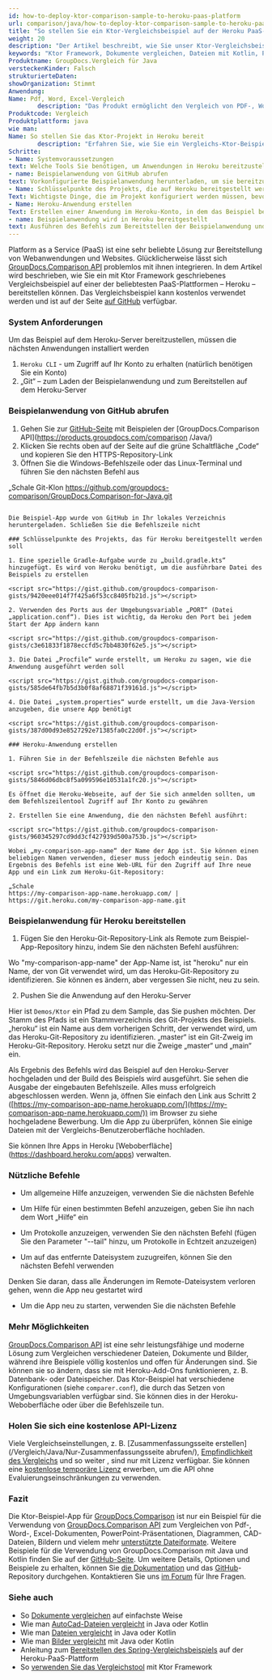 ```yaml
---
id: how-to-deploy-ktor-comparison-sample-to-heroku-paas-platform
url: comparison/java/how-to-deploy-ktor-comparison-sample-to-heroku-paas-platform
title: "So stellen Sie ein Ktor-Vergleichsbeispiel auf der Heroku PaaS-Plattform bereit"
weight: 20
description: "Der Artikel beschreibt, wie Sie unser Ktor-Vergleichsbeispiel auf der Heroku PaaS-Plattform bereitstellen können"
keywords: "Ktor Framework, Dokumente vergleichen, Dateien mit Kotlin, Paas, Heroku vergleichen"
Produktname: GroupDocs.Vergleich für Java
versteckenKinder: Falsch
strukturierteDaten:
showOrganization: Stimmt
Anwendung:
Name: Pdf, Word, Excel-Vergleich
        description: "Das Produkt ermöglicht den Vergleich von PDF-, Word-, Excel-, PowerPoint-, Code-, Bild-, AutoCad- und vielen weiteren Dokumenten"
Produktcode: Vergleich
Produktplattform: java
wie man:
Name: So stellen Sie das Ktor-Projekt in Heroku bereit
        description: "Erfahren Sie, wie Sie ein Vergleichs-Ktor-Beispielprojekt für Heroku bereitstellen"
Schritte:
- Name: Systemvoraussetzungen
text: Welche Tools Sie benötigen, um Anwendungen in Heroku bereitzustellen
- name: Beispielanwendung von GitHub abrufen
text: Vorkonfigurierte Beispielanwendung herunterladen, um sie bereitzustellen
- Name: Schlüsselpunkte des Projekts, die auf Heroku bereitgestellt werden sollen
Text: Wichtigste Dinge, die im Projekt konfiguriert werden müssen, bevor mit der Bereitstellung begonnen wird
- Name: Heroku-Anwendung erstellen
Text: Erstellen einer Anwendung im Heroku-Konto, in dem das Beispiel bereitgestellt wird
- name: Beispielanwendung wird in Heroku bereitgestellt
text: Ausführen des Befehls zum Bereitstellen der Beispielanwendung und Überprüfen, ob alles funktioniert
---
```

Platform as a Service (PaaS) ist eine sehr beliebte Lösung zur Bereitstellung von Webanwendungen und Websites. Glücklicherweise lässt sich [GroupDocs.Comparison API](https://products.groupdocs.com/comparison/java) problemlos mit ihnen integrieren. In dem Artikel wird beschrieben, wie Sie ein mit Ktor Framework geschriebenes Vergleichsbeispiel auf einer der beliebtesten PaaS-Plattformen – Heroku – bereitstellen können. Das Vergleichsbeispiel kann kostenlos verwendet werden und ist auf der Seite [auf GitHub](https://github.com/groupdocs-comparison/GroupDocs.Comparison-for-Java/tree/68c3f01/Demos/Ktor) verfügbar.

### System Anforderungen

Um das Beispiel auf dem Heroku-Server bereitzustellen, müssen die nächsten Anwendungen installiert werden

1. `Heroku CLI` - um Zugriff auf Ihr Konto zu erhalten (natürlich benötigen Sie ein Konto)
2. „Git“ – zum Laden der Beispielanwendung und zum Bereitstellen auf dem Heroku-Server

### Beispielanwendung von GitHub abrufen

1. Gehen Sie zur [GitHub-Seite](https://github.com/groupdocs-comparison/GroupDocs.Comparison-for-Java) mit Beispielen der [GroupDocs.Comparison API](https://products.groupdocs.com/comparison /Java/)
2. Klicken Sie rechts oben auf der Seite auf die grüne Schaltfläche „Code“ und kopieren Sie den HTTPS-Repository-Link
3. Öffnen Sie die Windows-Befehlszeile oder das Linux-Terminal und führen Sie den nächsten Befehl aus

„Schale
Git-Klon https://github.com/groupdocs-comparison/GroupDocs.Comparison-for-Java.git
```

Die Beispiel-App wurde von GitHub in Ihr lokales Verzeichnis heruntergeladen. Schließen Sie die Befehlszeile nicht

### Schlüsselpunkte des Projekts, das für Heroku bereitgestellt werden soll

1. Eine spezielle Gradle-Aufgabe wurde zu „build.gradle.kts“ hinzugefügt. Es wird von Heroku benötigt, um die ausführbare Datei des Beispiels zu erstellen

<script src="https://gist.github.com/groupdocs-comparison-gists/9420eee014f7f425a6f53cc8405fb21d.js"></script>

2. Verwenden des Ports aus der Umgebungsvariable „PORT“ (Datei „application.conf“). Dies ist wichtig, da Heroku den Port bei jedem Start der App ändern kann

<script src="https://gist.github.com/groupdocs-comparison-gists/c3e61833f1878eccfd5c7bb4830f62e5.js"></script>

3. Die Datei „Procfile“ wurde erstellt, um Heroku zu sagen, wie die Anwendung ausgeführt werden soll

<script src="https://gist.github.com/groupdocs-comparison-gists/585de64fb7b5d3b0f8af68871f39161d.js"></script>

4. Die Datei „system.properties“ wurde erstellt, um die Java-Version anzugeben, die unsere App benötigt

<script src="https://gist.github.com/groupdocs-comparison-gists/387d00d93e8527292e71385fa0c22d0f.js"></script>

### Heroku-Anwendung erstellen

1. Führen Sie in der Befehlszeile die nächsten Befehle aus

<script src="https://gist.github.com/groupdocs-comparison-gists/5846d06dbc8f5a099596e10531a1fc20.js"></script>

Es öffnet die Heroku-Webseite, auf der Sie sich anmelden sollten, um dem Befehlszeilentool Zugriff auf Ihr Konto zu gewähren

2. Erstellen Sie eine Anwendung, die den nächsten Befehl ausführt:

<script src="https://gist.github.com/groupdocs-comparison-gists/960345297cd9dd3cf427939d500a753b.js"></script>

Wobei „my-comparison-app-name“ der Name der App ist. Sie können einen beliebigen Namen verwenden, dieser muss jedoch eindeutig sein. Das Ergebnis des Befehls ist eine Web-URL für den Zugriff auf Ihre neue App und ein Link zum Heroku-Git-Repository:

„Schale
https://my-comparison-app-name.herokuapp.com/ | https://git.heroku.com/my-comparison-app-name.git
```

### Beispielanwendung für Heroku bereitstellen

1. Fügen Sie den Heroku-Git-Repository-Link als Remote zum Beispiel-App-Repository hinzu, indem Sie den nächsten Befehl ausführen:

<script src="https://gist.github.com/groupdocs-comparison-gists/bc2086fe645337ae3e27fa9778766208.js"></script>
    



Wo "my-comparison-app-name" der App-Name ist, ist "heroku" nur ein Name, der von Git verwendet wird, um das Heroku-Git-Repository zu identifizieren. Sie können es ändern, aber vergessen Sie nicht, neu zu sein.

2. Pushen Sie die Anwendung auf den Heroku-Server

<script src="https://gist.github.com/groupdocs-comparison-gists/11a09f4de71024831f9f931bd8e9621f.js"></script>
    



Hier ist `Demos/Ktor` ein Pfad zu dem Sample, das Sie pushen möchten. Der Stamm des Pfads ist ein Stammverzeichnis des Git-Projekts des Beispiels. „heroku“ ist ein Name aus dem vorherigen Schritt, der verwendet wird, um das Heroku-Git-Repository zu identifizieren. „master“ ist ein Git-Zweig im Heroku-Git-Repository. Heroku setzt nur die Zweige „master“ und „main“ ein.
    



Als Ergebnis des Befehls wird das Beispiel auf den Heroku-Server hochgeladen und der Build des Beispiels wird ausgeführt. Sie sehen die Ausgabe der eingebauten Befehlszeile. Alles muss erfolgreich abgeschlossen werden. Wenn ja, öffnen Sie einfach den Link aus Schritt 2 ([https://my-comparison-app-name.herokuapp.com/](https://my-comparison-app-name.herokuapp.com/)) im Browser zu siehe hochgeladene Bewerbung. Um die App zu überprüfen, können Sie einige Dateien mit der Vergleichs-Benutzeroberfläche hochladen.

Sie können Ihre Apps in Heroku [Weboberfläche] (https://dashboard.heroku.com/apps) verwalten.

### Nützliche Befehle

* Um allgemeine Hilfe anzuzeigen, verwenden Sie die nächsten Befehle

<script src="https://gist.github.com/groupdocs-comparison-gists/2227f67f2799830aafa784cb787a9c3e.js"></script>

* Um Hilfe für einen bestimmten Befehl anzuzeigen, geben Sie ihn nach dem Wort „Hilfe“ ein

<script src="https://gist.github.com/groupdocs-comparison-gists/2feb7810177c6918d9651e2a898ce3a7.js"></script>

* Um Protokolle anzuzeigen, verwenden Sie den nächsten Befehl (fügen Sie den Parameter "--tail" hinzu, um Protokolle in Echtzeit anzuzeigen)

<script src="https://gist.github.com/groupdocs-comparison-gists/8214014faef1b27e8e2279405b43093e.js"></script>

* Um auf das entfernte Dateisystem zuzugreifen, können Sie den nächsten Befehl verwenden

<script src="https://gist.github.com/groupdocs-comparison-gists/5c46e7a117ec410deabd4e5d7a4abb60.js"></script>

Denken Sie daran, dass alle Änderungen im Remote-Dateisystem verloren gehen, wenn die App neu gestartet wird

* Um die App neu zu starten, verwenden Sie die nächsten Befehle

<script src="https://gist.github.com/groupdocs-comparison-gists/fecb1c7111e46cc1d3c4cd8d912becd3.js"></script>

### Mehr Möglichkeiten

[GroupDocs.Comparison API](https://products.groupdocs.com/comparison/java/) ist eine sehr leistungsfähige und moderne Lösung zum Vergleichen verschiedener Dateien, Dokumente und Bilder, während ihre Beispiele völlig kostenlos und offen für Änderungen sind. Sie können sie so ändern, dass sie mit Heroku-Add-Ons funktionieren, z. B. Datenbank- oder Dateispeicher. Das Ktor-Beispiel hat verschiedene Konfigurationen (siehe `comparer.conf`), die durch das Setzen von Umgebungsvariablen verfügbar sind. Sie können dies in der Heroku-Weboberfläche oder über die Befehlszeile tun.

### Holen Sie sich eine kostenlose API-Lizenz

Viele Vergleichseinstellungen, z. B. [Zusammenfassungsseite erstellen](/Vergleich/Java/Nur-Zusammenfassungsseite abrufen/), [Empfindlichkeit des Vergleichs](/Vergleich/Java/Einstellung-Vergleichsempfindlichkeit/) und so weiter , sind nur mit Lizenz verfügbar. Sie können eine [kostenlose temporäre Lizenz](https://purchase.groupdocs.com/temporary-license) erwerben, um die API ohne Evaluierungseinschränkungen zu verwenden.

### Fazit

Die Ktor-Beispiel-App für [GroupDocs.Comparison](https://products.groupdocs.com/comparison/java/) ist nur ein Beispiel für die Verwendung von [GroupDocs.Comparison API](https://products.groupdocs.com/comparison/ ) zum Vergleichen von Pdf-, Word-, Excel-Dokumenten, PowerPoint-Präsentationen, Diagrammen, CAD-Dateien, Bildern und vielem mehr [unterstützte Dateiformate](/comparison/java/supported-document-formats/). Weitere Beispiele für die Verwendung von GroupDocs.Comparison mit Java und Kotlin finden Sie auf der [GitHub-Seite](https://github.com/groupdocs-comparison/GroupDocs.Comparison-for-Java). Um weitere Details, Optionen und Beispiele zu erhalten, können Sie [die Dokumentation](/comparison/java/getting-started/) und das [GitHub](https://github.com/groupdocs-comparison)-Repository durchgehen. Kontaktieren Sie uns [im Forum](https://forum.groupdocs.com/) für Ihre Fragen.

### Siehe auch

* So [Dokumente vergleichen](/comparison/java/how-to-compare-documents-in-the-easiest-way) auf einfachste Weise
* Wie man [AutoCad-Dateien vergleicht](/comparison/java/how-to-compare-autocad-drawings) in Java oder Kotlin
* Wie man [Dateien vergleicht](/comparison/java/how-to-compare-files-in-java-or-kotlin) in Java oder Kotlin
* Wie man [Bilder vergleicht](/comparison/java/how-to-compare-images-using-java-or-kotlin) mit Java oder Kotlin
* Anleitung zum [Bereitstellen des Spring-Vergleichsbeispiels](/comparison/java/how-to-deploy-spring-comparison-sample-to-heroku-paas-platform) auf der Heroku-PaaS-Plattform
* So [verwenden Sie das Vergleichstool](/comparison/java/how-to-use-ktor-comparison-sample) mit Ktor Framework

